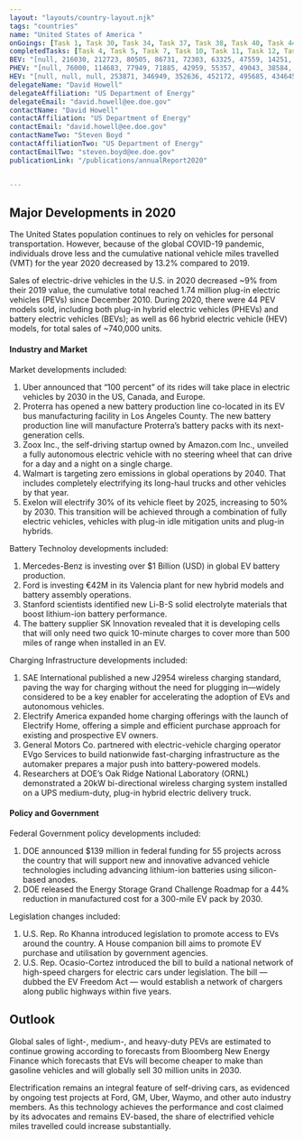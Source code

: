 ```yaml
---
layout: "layouts/country-layout.njk"
tags: "countries"
name: "United States of America "
onGoings: [Task 1, Task 30, Task 34, Task 37, Task 38, Task 40, Task 44, Task 45]
completedTasks: [Task 4, Task 5, Task 7, Task 10, Task 11, Task 12, Task 13, Task 14, Task 15, Task 16, Task 17, Task 18, Task 19, Task 20, Task 21, Task 22, Task 24, Task 25, Task 26, Task 28, Task 29]
BEV: "[null, 216030, 212723, 80505, 86731, 72303, 63325, 47559, 14251, null, null]"
PHEV: "[null, 76000, 114683, 77949, 71885, 42959, 55357, 49043, 38584, null, null]"
HEV: "[null, null, null, 253871, 346949, 352636, 452172, 495685, 434645, null, null]"
delegateName: "David Howell"
delegateAffiliation: "US Department of Energy"
delegateEmail: "david.howell@ee.doe.gov"
contactName: "​David Howell"
contactAffiliation: "US Department of Energy"
contactEmail: "david.howell@ee.doe.gov"
contactNameTwo: "Steven Boyd "
contactAffiliationTwo: "US Department of Energy"
contactEmailTwo: "steven.boyd@ee.doe.gov"
publicationLink: "/publications/annualReport2020"


---
```

## Major Developments in 2020
The United States population continues to rely on vehicles for personal transportation. However, because of the global COVID-19 pandemic, individuals drove less and the cumulative national vehicle miles travelled (VMT) for the year 2020 decreased by 13.2% compared to 2019.  

Sales of electric-drive vehicles in the U.S. in 2020 decreased ~9% from their 2019 value, the cumulative total reached 1.74 million plug-in electric vehicles (PEVs) since December 2010. During 2020, there were 44 PEV models sold, including both plug-in hybrid electric vehicles (PHEVs) and battery electric vehicles (BEVs); as well as 66 hybrid electric vehicle (HEV) models, for total sales of ~740,000 units. 
#### Industry and Market 
Market developments included:  
1. Uber announced that “100 percent” of its rides will take place in electric vehicles by 2030 in the US, Canada, and Europe. 
2. Proterra has opened a new battery production line co-located in its EV bus manufacturing facility in Los Angeles County. The new battery production line will manufacture Proterra’s battery packs with its next-generation cells. 
3. Zoox Inc., the self-driving startup owned by Amazon.com Inc., unveiled a fully autonomous electric vehicle with no steering wheel that can drive for a day and a night on a single charge. 
4. Walmart is targeting zero emissions in global operations by 2040. That includes completely electrifying its long-haul trucks and other vehicles by that year. 
5. Exelon will electrify 30% of its vehicle fleet by 2025, increasing to 50% by 2030. This transition will be achieved through a combination of fully electric vehicles, vehicles with plug-in idle mitigation units and plug-in hybrids. 

Battery Technoloy developments included: 

1. Mercedes-Benz is investing over $1 Billion (USD) in global EV battery production. 
2. Ford is investing €42M in its Valencia plant for new hybrid models and battery assembly operations. 
3. Stanford scientists identified new Li-B-S solid electrolyte materials that boost lithium-ion battery performance. 
4. The battery supplier SK Innovation revealed that it is developing cells that will only need two quick 10-minute charges to cover more than 500 miles of range when installed in an EV. 

Charging Infrastructure	 developments included: 

1. SAE International published a new J2954 wireless charging standard, paving the way for charging without the need for plugging in—widely considered to be a key enabler for accelerating the adoption of EVs and autonomous vehicles. 
2. Electrify America expanded home charging offerings with the launch of Electrify Home, offering a simple and efficient purchase approach for existing and prospective EV owners. 
3. General Motors Co. partnered with electric-vehicle charging operator EVgo Services to build nationwide fast-charging infrastructure as the automaker prepares a major push into battery-powered models. 
4. Researchers at DOE’s Oak Ridge National Laboratory (ORNL) demonstrated a 20kW bi-directional wireless charging system installed on a UPS medium-duty, plug-in hybrid electric delivery truck. 

#### Policy and Government  
Federal Government policy developments included: 

1. DOE announced $139 million in federal funding for 55 projects across the country that will support new and innovative advanced vehicle technologies including advancing lithium-ion batteries using silicon-based anodes. 
2. DOE released the Energy Storage Grand Challenge Roadmap for a 44% reduction in manufactured cost for a 300-mile EV pack by 2030.  

Legislation changes included: 

1. U.S. Rep. Ro Khanna introduced legislation to promote access to EVs around the country. A House companion bill aims to promote EV purchase and utilisation by government agencies. 
2. U.S. Rep. Ocasio-Cortez introduced the bill to build a national network of high-speed chargers for electric cars under legislation. The bill — dubbed the EV Freedom Act — would establish a network of chargers along public highways within five years. 

## Outlook   
Global sales of light-, medium-, and heavy-duty PEVs are estimated to continue growing according to forecasts from Bloomberg New Energy Finance which forecasts that EVs will become cheaper to make than gasoline vehicles and will globally sell 30 million units in 2030. 

Electrification remains an integral feature of self-driving cars, as evidenced by ongoing test projects at Ford, GM, Uber, Waymo, and other auto industry members. As this technology achieves the performance and cost claimed by its advocates and remains EV-based, the share of electrified vehicle miles travelled could increase substantially. 
   
